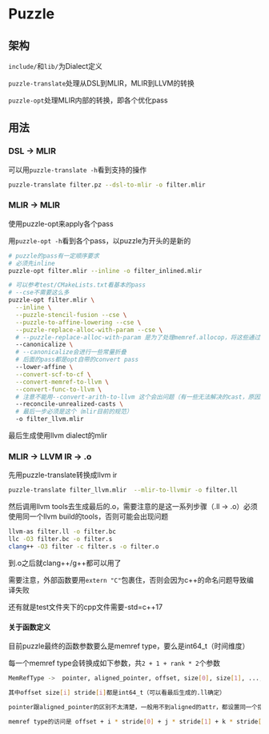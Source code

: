 # Puzzle

## 架构

`include/`和`lib/`为Dialect定义

`puzzle-translate`处理从DSL到MLIR，MLIR到LLVM的转换

`puzzle-opt`处理MLIR内部的转换，即各个优化pass

## 用法

### DSL -> MLIR

可以用```puzzle-translate -h```看到支持的操作

```bash
puzzle-translate filter.pz --dsl-to-mlir -o filter.mlir
```

### MLIR -> MLIR

使用puzzle-opt来apply各个pass

用```puzzle-opt -h```看到各个pass，以puzzle为开头的是新的

```bash
# puzzle的pass有一定顺序要求
# 必须先inline
puzzle-opt filter.mlir --inline -o filter_inlined.mlir

# 可以参考test/CMakeLists.txt看基本的pass
# --cse不需要这么多
puzzle-opt filter.mlir \
  --inline \
  --puzzle-stencil-fusion --cse \
  --puzzle-to-affine-lowering --cse \
  --puzzle-replace-alloc-with-param --cse \
  # --puzzle-replace-alloc-with-param 是为了处理memref.allocop，将这些通过参数交给外部传递而不是内部alloc
  --canonicalize \
  # --canonicalize会进行一些常量折叠
  # 后面的pass都是opt自带的convert pass
  --lower-affine \
  --convert-scf-to-cf \
  --convert-memref-to-llvm \
  --convert-func-to-llvm \
  # 注意不能用--convert-arith-to-llvm 这个会出问题（有一些无法解决的cast，原因未知），用--convert-func-to-llvm作为最后的convert
  --reconcile-unrealized-casts \
  # 最后一步必须是这个（mlir目前的规范）
  -o filter_llvm.mlir
```

最后生成使用llvm dialect的mlir

### MLIR -> LLVM IR -> .o

先用puzzle-translate转换成llvm ir

```bash
puzzle-translate filter_llvm.mlir  --mlir-to-llvmir -o filter.ll
```

然后调用llvm tools去生成最后的.o，需要注意的是这一系列步骤（.ll -> .o）必须使用同一个llvm build的tools，否则可能会出现问题

```bash
llvm-as filter.ll -o filter.bc
llc -O3 filter.bc -o filter.s
clang++ -O3 filter -c filter.s -o filter.o
```

到.o之后就clang++/g++都可以用了

需要注意，外部函数要用```extern "C"```包裹住，否则会因为c++的命名问题导致编译失败

还有就是test文件夹下的cpp文件需要-std=c++17

#### 关于函数定义

目前puzzle最终的函数参数要么是memref type，要么是int64_t（时间维度）

每一个memref type会转换成如下参数，共```2 + 1 + rank * 2```个参数

```bash
MemRefType ->  pointer, aligned_pointer, offset, size[0], size[1], ..., size[rank - 1], stride[0], stride[1], ..., stride[rank - 1]

其中offset size[i] stride[i]都是int64_t（可以看最后生成的.ll确定）

pointer跟aligned_pointer的区别不太清楚，一般用不到aligned的attr，都设置同一个指针就行

memref type的访问是 offset + i * stride[0] + j * stride[1] + k * stride[2]，size在mlir里用来给memref::DimOp的，例如一个<2x4x6xf64>的memref的size就是[2, 4, 6]，stride就是[4 * 6, 6, 1]，传入参数要与这个语义一致
```
